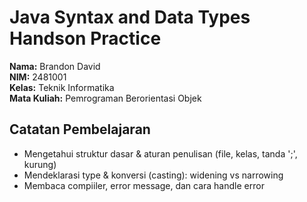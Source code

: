 # Java Syntax and Data Types Handson Practice

**Nama:** Brandon David \
**NIM:** 2481001 \
**Kelas:** Teknik Informatika \
**Mata Kuliah:** Pemrograman Berorientasi Objek

## Catatan Pembelajaran
- Mengetahui struktur dasar & aturan penulisan (file, kelas, tanda ';', kurung)
- Mendeklarasi type & konversi (casting): widening vs narrowing
- Membaca compiiler, error message, dan cara handle error